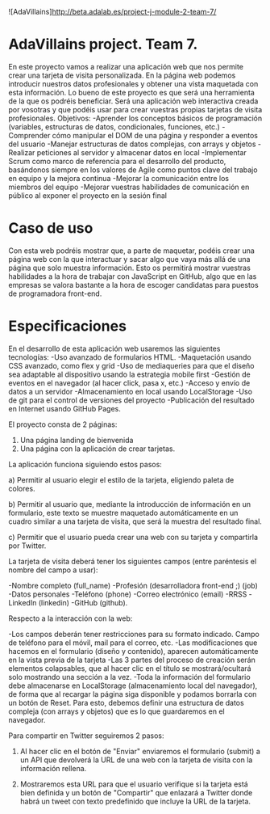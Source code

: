 ![AdaVillains]http://beta.adalab.es/project-j-module-2-team-7/

# AdaVillains project. Team 7.

En este proyecto vamos a realizar una aplicación web que nos permite crear una tarjeta de visita personalizada. En la página web podemos introducir nuestros datos profesionales y obtener una vista maquetada con esta información. Lo bueno de este proyecto es que será una herramienta de la que os podréis beneficiar. Será una aplicación web interactiva creada por vosotras y que podéis usar para crear vuestras propias tarjetas de visita profesionales.
Objetivos:
-Aprender los conceptos básicos de programación (variables, estructuras de datos, condicionales, funciones, etc.)
-Comprender cómo manipular el DOM de una página y responder a eventos del usuario
-Manejar estructuras de datos complejas, con arrays y objetos
-Realizar peticiones al servidor y almacenar datos en local
-Implementar Scrum como marco de referencia para el desarrollo del producto, basándonos siempre en los valores de Agile como puntos clave del trabajo en equipo y la mejora continua
-Mejorar la comunicación entre los miembros del equipo
-Mejorar vuestras habilidades de comunicación en público al exponer el proyecto en la sesión final

# Caso de uso

Con esta web podréis mostrar que, a parte de maquetar, podéis crear una página web con la que interactuar y sacar algo que vaya más allá de una página que solo muestra información. Esto os permitirá mostrar vuestras habilidades a la hora de trabajar con JavaScript en GitHub, algo que en las empresas se valora bastante a la hora de escoger candidatas para puestos de programadora front-end.

# Especificaciones

En el desarrollo de esta aplicación web usaremos las siguientes tecnologías:
-Uso avanzado de formularios HTML.
-Maquetación usando CSS avanzado, como flex y grid
-Uso de mediaqueries para que el diseño sea adaptable al dispositivo usando la estrategia mobile first
-Gestión de eventos en el navegador (al hacer click, pasa x, etc.)
-Acceso y envío de datos a un servidor
-Almacenamiento en local usando LocalStorage
-Uso de git para el control de versiones del proyecto
-Publicación del resultado en Internet usando GitHub Pages.

El proyecto consta de 2 páginas:

1.  Una página landing de bienvenida
2.  Una página con la aplicación de crear tarjetas.

La aplicación funciona siguiendo estos pasos:

a) Permitir al usuario elegir el estilo de la tarjeta, eligiendo paleta de colores.

b) Permitir al usuario que, mediante la introducción de información en un formulario, este texto se muestre maquetado automáticamente en un cuadro similar a una tarjeta de visita, que será la muestra del resultado final.

c) Permitir que el usuario pueda crear una web con su tarjeta y compartirla por Twitter.

La tarjeta de visita deberá tener los siguientes campos (entre paréntesis el nombre del campo a usar):

-Nombre completo (full_name)
-Profesión (desarrolladora front-end ;) (job)
-Datos personales
-Teléfono (phone)
-Correo electrónico (email)
-RRSS
-LinkedIn (linkedin)
-GitHub (github).

Respecto a la interacción con la web:

-Los campos deberán tener restricciones para su formato indicado. Campo de teléfono para el móvil, mail para el correo, etc.
-Las modificaciones que hacemos en el formulario (diseño y contenido), aparecen automáticamente en la vista previa de la tarjeta
-Las 3 partes del proceso de creación serán elementos colapsables, que al hacer clic en el título se mostrará/ocultará solo mostrando una sección a la vez.
-Toda la información del formulario debe almacenarse en LocalStorage (almacenamiento local del navegador), de forma que al recargar la página siga disponible y podamos borrarla con un botón de Reset. Para esto, debemos definir una estructura de datos compleja (con arrays y objetos) que es lo que guardaremos en el navegador.

Para compartir en Twitter seguiremos 2 pasos:

1. Al hacer clic en el botón de "Enviar" enviaremos el formulario (submit) a un API que devolverá la URL de una web con la tarjeta de visita con la información rellena.

2. Mostraremos esta URL para que el usuario verifique si la tarjeta está bien definida y un botón de "Compartir" que enlazará a Twitter donde habrá un tweet con texto predefinido que incluye la URL de la tarjeta.
